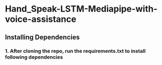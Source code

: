 # Hand_Speak-LSTM-Mediapipe-with-voice-assistance

## Installing Dependencies
  ### 1. After cloning the repo, run the requirements.txt to install following dependencies
